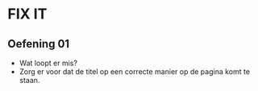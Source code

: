 # FIX IT
## Oefening 01
* Wat loopt er mis?
* Zorg er voor dat de titel op een correcte manier op de pagina komt te staan.
